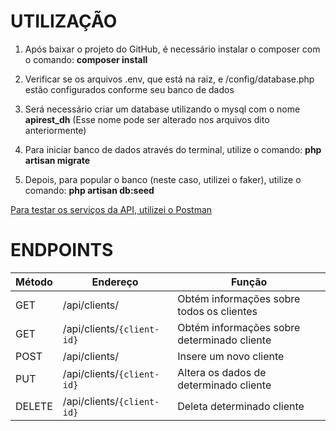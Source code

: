 
# **UTILIZAÇÃO**
1. Após baixar o projeto do GitHub, é necessário instalar o composer com o comando: **composer install**

2. Verificar se os arquivos .env, que está na raiz, e /config/database.php estão configurados conforme seu banco de dados

3. Será necessário criar um database utilizando o mysql com o nome **apirest_dh** (Esse nome pode ser alterado nos arquivos dito anteriormente)

4. Para iniciar banco de dados através do terminal, utilize o comando:
**php artisan migrate**

5. Depois, para popular o banco (neste caso, utilizei o faker), utilize o comando:
**php artisan db:seed**

[Para testar os serviços da API, utilizei o Postman](https://www.getpostman.com)

# **ENDPOINTS**
| Método | Endereço                   | Função                                      |
|--------|----------------------------|---------------------------------------------|
| GET    | /api/clients/              | Obtém informações sobre todos os clientes   |
| GET    | /api/clients/`{client-id}` | Obtém informações sobre determinado cliente |
| POST   | /api/clients/              | Insere um novo cliente                      |
| PUT    | /api/clients/`{client-id}` | Altera os dados de determinado cliente      |
| DELETE | /api/clients/`{client-id}` | Deleta determinado cliente                  |